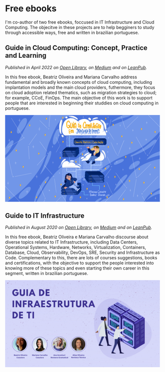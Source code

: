 # Free ebooks
I'm co-author of two free ebooks, foccused in IT Infrastructure and Cloud Computing.
The objecitve in these projects are to help begginers to study through accessible ways, free and written in brazilian portuguese.

## Guide in Cloud Computing: Concept, Practice and Learning
*Published in April 2022 on [Open Library](https://openlibrary.org/books/OL37820935M/Guia_da_Computa%C3%A7%C3%A3o_em_Nuvem), on [Medium](https://medium.com/sysadminas/guia-da-computa%C3%A7%C3%A3o-em-nuvem-conceito-pr%C3%A1tica-capacita%C3%A7%C3%A3o-706a8b7e555) and on [LeanPub](https://leanpub.com/guia-da-computacao-em-nuvem/).*

In this free ebook, Beatriz Oliveira and Mariana Carvalho address fundamental and broadly known concepts of cloud computing, including implantation models and the main cloud providers, futhermore, they focus on cloud adoption related thematics, such as migration strategies to cloud; for example, CCoE, FinOps. The main objective of this work is to support people that are interested in beginning their studdies on cloud computing in portuguese.

![Alt text](https://github.com/thebeaoliveira/thebeaoliveira/blob/main/ebooks/guia%20de%20cloud%20computing.png)

## Guide to IT Infrastructure
*Published in August 2020 on [Open Library](https://openlibrary.org/books/OL28653878M/Guia_de_Infraestrutura_de_TI), on [Medium](https://medium.com/sysadminas/guia-de-infraestrutura-de-ti-30543bfe9922) and on [LeanPub](https://leanpub.com/guia-de-infraestrutura-de-ti/).*

In this free ebook, Beatriz Oliveira e Mariana Carvalho discourse about diverse topics related to IT Infrastructure, including Data Centers, Operational Systems, Hardware, Networks, Virtualization, Containers, Database, Cloud, Observability, DevOps, SRE, Security and Infrastructure as Code. Complementary to this, there are lots of courses suggestions, books and certifications, with the objective to support the people interested into knowing more of these topics and even starting their own career in this segment, written in brazilian portuguese.

![Alt text](https://github.com/thebeaoliveira/thebeaoliveira/blob/main/ebooks/guia%20de%20infraestrutura%20de%20ti.png)
